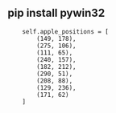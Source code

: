 ## pip install pywin32
        self.apple_positions = [ 
            (149, 178),
            (275, 106),
            (111, 65),
            (240, 157),
            (182, 212),
            (290, 51),
            (208, 88),
            (129, 236),
            (171, 62)
        ]
